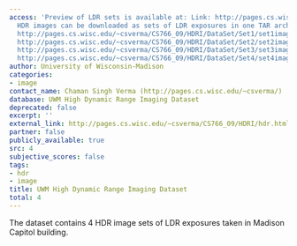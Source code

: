 ```yaml
---
access: 'Preview of LDR sets is available at: Link: http://pages.cs.wisc.edu/~csverma/CS766_09/HDRI/DataSet/HDRImageSet.html
  HDR images can be downloaded as sets of LDR exposures in one TAR archive: Link:
  http://pages.cs.wisc.edu/~csverma/CS766_09/HDRI/DataSet/Set1/set1images.tar Link:
  http://pages.cs.wisc.edu/~csverma/CS766_09/HDRI/DataSet/Set2/set2images.tar Link:
  http://pages.cs.wisc.edu/~csverma/CS766_09/HDRI/DataSet/Set3/set3images.tar Link:
  http://pages.cs.wisc.edu/~csverma/CS766_09/HDRI/DataSet/Set4/set4images.tar'
author: University of Wisconsin-Madison
categories:
- image
contact_name: Chaman Singh Verma (http://pages.cs.wisc.edu/~csverma/)
database: UWM High Dynamic Range Imaging Dataset
deprecated: false
excerpt: ''
external_link: http://pages.cs.wisc.edu/~csverma/CS766_09/HDRI/hdr.html
partner: false
publicly_available: true
src: 4
subjective_scores: false
tags:
- hdr
- image
title: UWM High Dynamic Range Imaging Dataset
total: 4
---
```


The dataset contains 4 HDR image sets of LDR exposures taken in Madison Capitol building.
